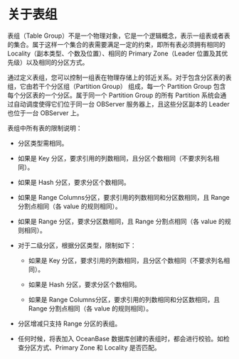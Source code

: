 关于表组 
=========================



表组（Table Group）不是一个物理对象，它是一个逻辑概念，表示一组表或者表的集合。属于这样一个集合的表需要满足一定的约束，即所有表必须拥有相同的 Locality（副本类型、个数及位置）、相同的 Primary Zone（Leader 位置及其优先级）以及相同的分区方式。

通过定义表组，您可以控制一组表在物理存储上的邻近关系。对于包含分区表的表组，它由若干个分区组（Partition Group） 组成，每一个 Partition Group 包含每个分区表的一个分区。属于同一个 Partition Group 的所有 Partition 系统会通过自动调度使得它们位于同一台 OBServer 服务器上，且这些分区副本的 Leader 也位于一台 OBServer 上。

表组中所有表的限制说明：

* 分区类型需相同。

  

* 如果是 Key 分区，要求引用的列数相同，且分区个数相同（不要求列名相同）。

  

* 如果是 Hash 分区，要求分区个数相同。

  

* 如果是 Range Columns分区，要求引用的列数相同和分区数相同，且 Range 分割点相同（各 value 的规则相同）。

  

* 如果是 Range 分区，要求分区数相同，且 Range 分割点相同（各 value 的规则相同）。

  

* 对于二级分区，根据分区类型，限制如下：

  * 如果是 Key 分区，要求引用的列数相同，且分区个数相同（不要求列名相同）。

    
  
  * 如果是 Hash 分区，要求分区个数相同。

    
  
  * 如果是 Range Columns分区，要求引用的列数相同和分区数相同，且 Range 分割点相同（各 value 的规则相同）。

    
  

  

* 分区增减只支持 Range 分区的表组。

  

* 任何时候，将表加入 OceanBase 数据库创建的表组时，都会进行校验。如检查分区方式、Primary Zone 和 Locality 是否匹配。

  



